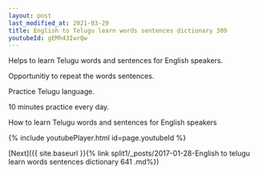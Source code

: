 ```yaml
---
layout: post
last_modified_at: 2021-03-29
title: English to Telugu learn words sentences dictionary 309 
youtubeId: gEMh43IwrQw
---
```

 
 
Helps to learn Telugu words and sentences for English speakers.

Opportunitiy to repeat the words sentences. 

Practice Telugu language. 
 
10 minutes practice every day. 
 
How to learn Telugu words and sentences for English speakers 
 
{% include youtubePlayer.html id=page.youtubeId %}
 
 
[Next]({{ site.baseurl }}{% link  split1/_posts/2017-01-28-English to telugu learn words sentences dictionary 641 .md%})
 
